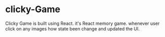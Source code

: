 # clicky-Game
Clicky Game is built using React. it's React memory game. whenever user click on any images how state been change and updated the UI.
